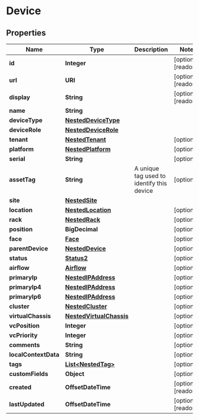

# Device


## Properties

| Name | Type | Description | Notes |
|------------ | ------------- | ------------- | -------------|
|**id** | **Integer** |  |  [optional] [readonly] |
|**url** | **URI** |  |  [optional] [readonly] |
|**display** | **String** |  |  [optional] [readonly] |
|**name** | **String** |  |  |
|**deviceType** | [**NestedDeviceType**](NestedDeviceType.md) |  |  |
|**deviceRole** | [**NestedDeviceRole**](NestedDeviceRole.md) |  |  |
|**tenant** | [**NestedTenant**](NestedTenant.md) |  |  [optional] |
|**platform** | [**NestedPlatform**](NestedPlatform.md) |  |  [optional] |
|**serial** | **String** |  |  [optional] |
|**assetTag** | **String** | A unique tag used to identify this device |  [optional] |
|**site** | [**NestedSite**](NestedSite.md) |  |  |
|**location** | [**NestedLocation**](NestedLocation.md) |  |  [optional] |
|**rack** | [**NestedRack**](NestedRack.md) |  |  [optional] |
|**position** | **BigDecimal** |  |  [optional] |
|**face** | [**Face**](Face.md) |  |  [optional] |
|**parentDevice** | [**NestedDevice**](NestedDevice.md) |  |  [optional] |
|**status** | [**Status2**](Status2.md) |  |  [optional] |
|**airflow** | [**Airflow**](Airflow.md) |  |  [optional] |
|**primaryIp** | [**NestedIPAddress**](NestedIPAddress.md) |  |  [optional] |
|**primaryIp4** | [**NestedIPAddress**](NestedIPAddress.md) |  |  [optional] |
|**primaryIp6** | [**NestedIPAddress**](NestedIPAddress.md) |  |  [optional] |
|**cluster** | [**NestedCluster**](NestedCluster.md) |  |  [optional] |
|**virtualChassis** | [**NestedVirtualChassis**](NestedVirtualChassis.md) |  |  [optional] |
|**vcPosition** | **Integer** |  |  [optional] |
|**vcPriority** | **Integer** |  |  [optional] |
|**comments** | **String** |  |  [optional] |
|**localContextData** | **String** |  |  [optional] |
|**tags** | [**List&lt;NestedTag&gt;**](NestedTag.md) |  |  [optional] |
|**customFields** | **Object** |  |  [optional] |
|**created** | **OffsetDateTime** |  |  [optional] [readonly] |
|**lastUpdated** | **OffsetDateTime** |  |  [optional] [readonly] |



